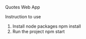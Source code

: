 Quotes Web App

Instruction to use 
1) Install node packages 
  npm install 
2) Run the project 
  npm start
